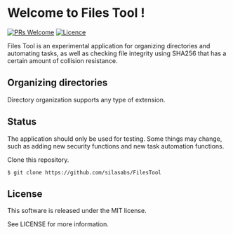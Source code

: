 # Welcome to Files Tool !
[![PRs Welcome](https://img.shields.io/badge/PRs-Welcome-brightgreen.svg?style=flat-square)](http://makeapullrequest.com)  [![Licence](https://img.shields.io/badge/License-MIT-critical)](https://github.com/silasabs/FilesTool/blob/main/LICENSE)

Files Tool is an experimental application for organizing directories and automating tasks, as well as checking file integrity using SHA256 that has a certain amount of collision resistance.

## Organizing directories

Directory organization supports any type of extension.

## Status

The application should only be used for testing. Some things may change, such as adding new security functions and new task automation functions.

Clone this repository.

```
$ git clone https://github.com/silasabs/FilesTool
```
## License
This software is released under the MIT license.

See LICENSE for more information.
